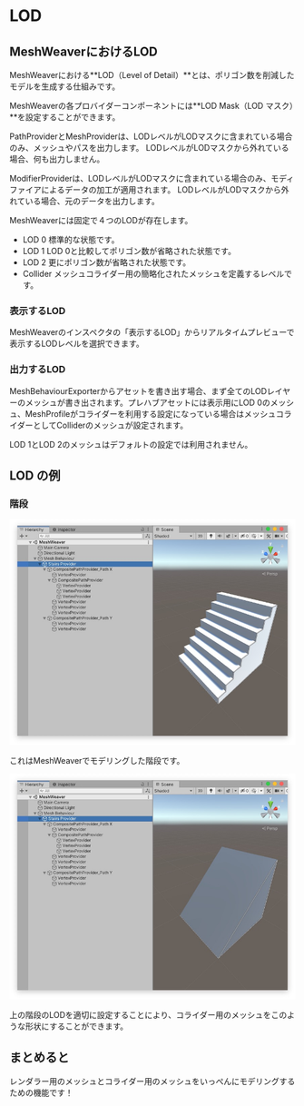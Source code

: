# LOD

## MeshWeaverにおけるLOD

MeshWeaverにおける**LOD（Level of Detail）**とは、ポリゴン数を削減したモデルを生成する仕組みです。

MeshWeaverの各プロバイダーコンポーネントには**LOD Mask（LOD マスク）**を設定することができます。

PathProviderとMeshProviderは、LODレベルがLODマスクに含まれている場合のみ、メッシュやパスを出力します。
LODレベルがLODマスクから外れている場合、何も出力しません。

ModifierProviderは、LODレベルがLODマスクに含まれている場合のみ、モディファイアによるデータの加工が適用されます。
LODレベルがLODマスクから外れている場合、元のデータを出力します。

MeshWeaverには固定で４つのLODが存在します。

- LOD 0 標準的な状態です。
- LOD 1 LOD 0と比較してポリゴン数が省略された状態です。
- LOD 2 更にポリゴン数が省略された状態です。
- Collider メッシュコライダー用の簡略化されたメッシュを定義するレベルです。

### 表示するLOD

MeshWeaverのインスペクタの「表示するLOD」からリアルタイムプレビューで表示するLODレベルを選択できます。

### 出力するLOD

MeshBehaviourExporterからアセットを書き出す場合、まず全てのLODレイヤーのメッシュが書き出されます。プレハブアセットには表示用にLOD 0のメッシュ、MeshProfileがコライダーを利用する設定になっている場合はメッシュコライダーとしてColliderのメッシュが設定されます。

LOD 1とLOD 2のメッシュはデフォルトの設定では利用されません。

## LOD の例

### 階段

![StairsProvider_LOD0](images/lod/StairsProvider_LOD0.jpg)

これはMeshWeaverでモデリングした階段です。

![StairsProvider_Collider](images/lod/StairsProvider_Collider.jpg)

上の階段のLODを適切に設定することにより、コライダー用のメッシュをこのような形状にすることができます。

## まとめると

レンダラー用のメッシュとコライダー用のメッシュをいっぺんにモデリングするための機能です！
